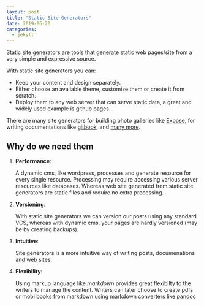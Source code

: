 ```yaml
---
layout: post
title: "Static Site Generators"
date: 2019-06-20
categories:
  - jekyll
---
```


Static site generators are tools that generate static web pages/site from a very simple and expressive source.

<!-- more -->

With static site generators you can:

- Keep your content and design separately.
- Either choose an available theme, customize them or create it from scratch.
- Deploy them to any web server that can serve static data, a great and widely used example is github pages.

There are many site generators for building photo galleries like [Expose](https://github.com/Jack000/Expose), for writing documentations like [gitbook](https://www.gitbook.com/), and [many more](https://www.staticgen.com/).

## Why do we need them

1. **Performance**:

   A dynamic cms, like wordpress, processes and generate resource for every single resource. Processing may require accessing various server resources like databases. Whereas web site generated from static site generators are static files and require no extra processing.

2. **Versioning**:

   With static site generators we can version our posts using any standard VCS, whereas with dynamic cms, your pages are hardly versioned (may be by creating backups).

3. **Intuitive**:

   Site generators is a more intuitive way of writing posts, documenations and web sites.

4. **Flexibility**:

   Using markup language like _markdown_ provides great flexibilty to the writers to manage the content. Writers can later choose to create pdfs or mobi books from markdown using markdown converters like [pandoc](https://pandoc.org/)
